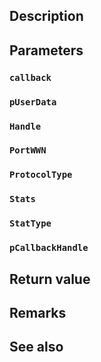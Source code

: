 ## Description

## Parameters

### `callback`

### `pUserData`

### `Handle`

### `PortWWN`

### `ProtocolType`

### `Stats`

### `StatType`

### `pCallbackHandle`

## Return value

## Remarks

## See also